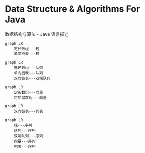 # Data Structure & Algorithms For Java

数据结构与算法 - Java 语言描述

```mermaid
graph LR
    定长数组---栈
    单向链表---栈
```

```mermaid
graph LR
    循环数组---队列
    单向链表---队列
    双向链表---双端队列
```

```mermaid
graph LR
    定长数组---向量
    可扩展数组---向量
```

```mermaid
graph LR
    双向链表---列表
```

```mermaid
graph LR
    栈---序列
    队列---序列
    双端队列---序列
    向量---序列
    列表---序列
```